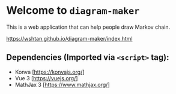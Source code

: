 # Welcome to `diagram-maker`

This is a web application that can help people draw Markov chain.

https://wshtan.github.io/diagram-maker/index.html


## Dependencies (Imported via `<script>` tag):

- Konva [https://konvajs.org/]
- Vue 3 [https://vuejs.org/]
- MathJax 3 [https://www.mathjax.org/]
